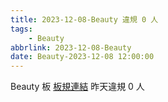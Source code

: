 ```yaml
---
title: 2023-12-08-Beauty 違規 0 人
tags:
    - Beauty
abbrlink: 2023-12-08-Beauty
date: Beauty-2023-12-08 12:00:00
---
```

Beauty 板 [板規連結](https://www.ptt.cc/bbs/Beauty/M.1630069980.A.84B.html)
昨天違規 0 人
